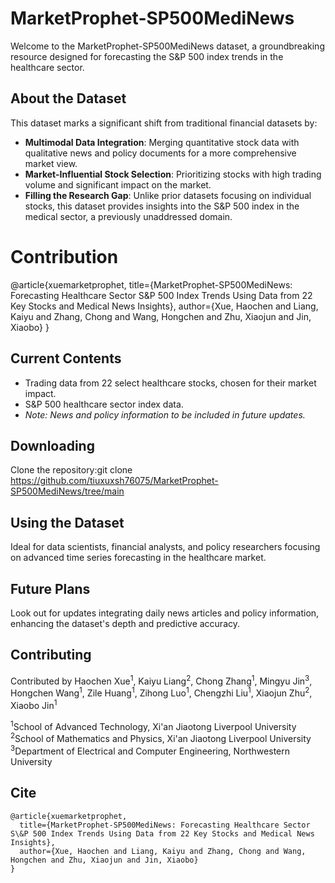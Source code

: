 # MarketProphet-SP500MediNews

Welcome to the MarketProphet-SP500MediNews dataset, a groundbreaking resource designed for forecasting the S&P 500 index trends in the healthcare sector.

## About the Dataset

This dataset marks a significant shift from traditional financial datasets by:
- **Multimodal Data Integration**: Merging quantitative stock data with qualitative news and policy documents for a more comprehensive market view.
- **Market-Influential Stock Selection**: Prioritizing stocks with high trading volume and significant impact on the market.
- **Filling the Research Gap**: Unlike prior datasets focusing on individual stocks, this dataset provides insights into the S&P 500 index in the medical sector, a previously unaddressed domain.

# Contribution
@article{xuemarketprophet,
  title={MarketProphet-SP500MediNews: Forecasting Healthcare Sector S\&P 500 Index Trends Using Data from 22 Key Stocks and Medical News Insights},
  author={Xue, Haochen and Liang, Kaiyu and Zhang, Chong and Wang, Hongchen and Zhu, Xiaojun and Jin, Xiaobo}
}

## Current Contents
- Trading data from 22 select healthcare stocks, chosen for their market impact.
- S&P 500 healthcare sector index data.
- *Note: News and policy information to be included in future updates.*

## Downloading
Clone the repository:git clone https://github.com/tiuxuxsh76075/MarketProphet-SP500MediNews/tree/main

## Using the Dataset
Ideal for data scientists, financial analysts, and policy researchers focusing on advanced time series forecasting in the healthcare market.

## Future Plans
Look out for updates integrating daily news articles and policy information, enhancing the dataset's depth and predictive accuracy.

## Contributing
Contributed by 
Haochen Xue<sup>1</sup>, Kaiyu Liang<sup>2</sup>, Chong Zhang<sup>1</sup>, Mingyu Jin<sup>3</sup>, 
Hongchen Wang<sup>1</sup>, Zile Huang<sup>1</sup>, Zihong Luo<sup>1</sup>, Chengzhi Liu<sup>1</sup>, 
Xiaojun Zhu<sup>2</sup>, Xiaobo Jin<sup>1</sup>

<sup>1</sup>School of Advanced Technology, Xi'an Jiaotong Liverpool University  
<sup>2</sup>School of Mathematics and Physics, Xi'an Jiaotong Liverpool University  
<sup>3</sup>Department of Electrical and Computer Engineering, Northwestern University  

## Cite
```
@article{xuemarketprophet,
  title={MarketProphet-SP500MediNews: Forecasting Healthcare Sector S\&P 500 Index Trends Using Data from 22 Key Stocks and Medical News Insights},
  author={Xue, Haochen and Liang, Kaiyu and Zhang, Chong and Wang, Hongchen and Zhu, Xiaojun and Jin, Xiaobo}
}

```
